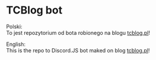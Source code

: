 # TCBlog bot

Polski:
<br>
To jest repozytorium od bota robionego na blogu [tcblog.pl](https://tcblog.pl)!

English:
<br>
This is the repo to Discord.JS bot maked on blog [tcblog.pl](https://tcblog.pl)!
